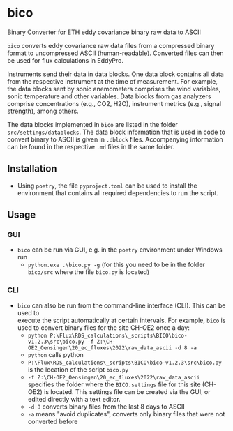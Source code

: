 # bico

Binary Converter for ETH eddy covariance binary raw data to ASCII

`bico` converts eddy covariance raw data files from a compressed binary format
to uncompressed ASCII (human-readable). Converted files can then be used for
flux calculations in EddyPro.

Instruments send their data in data blocks. One data block contains all data
from the respective instrument at the time of measurement. For example, the
data blocks sent by sonic anemometers comprises the wind variables, sonic temperature
and other variables. Data blocks from gas analyzers comprise concentrations (e.g., CO2,
H2O), instrument metrics (e.g., signal strength), among others.

The data blocks implemented in `bico` are listed in the folder `src/settings/datablocks`.
The data block information that is used in code to convert binary to ASCII is given
in `.dblock` files. Accompanying information can be found in the respective `.md` files
in the same folder.

## Installation

- Using `poetry`, the file `pyproject.toml` can be used to install the environment that contains
  all required dependencies to run the script.

## Usage

### GUI

- `bico` can be run via GUI, e.g. in the `poetry` environment under Windows run
    - `python.exe .\bico.py -g` (for this you need to be in the folder `bico/src` where
      the file `bico.py` is located)

### CLI

- `bico` can also be run from the command-line interface (CLI). This can be used to  
  execute the script automatically at certain intervals. For example, `bico` is used to
  convert binary files for the site CH-OE2 once a day:
    - `python P:\Flux\RDS_calculations\_scripts\BICO\bico-v1.2.3\src\bico.py -f Z:\CH-OE2_Oensingen\20_ec_fluxes\2022\raw_data_ascii -d 8 -a`
    - `python` calls python
    - `P:\Flux\RDS_calculations\_scripts\BICO\bico-v1.2.3\src\bico.py` is the location of the script `bico.py`
    - `-f Z:\CH-OE2_Oensingen\20_ec_fluxes\2022\raw_data_ascii` specifies the folder where the `BICO.settings` file
      for this site (CH-OE2) is located. This settings file can be created via the GUI, or edited directly with a text
      editor.
    - `-d 8` converts binary files from the last 8 days to ASCII
    - `-a` means "avoid duplicates", converts only binary files that were not converted before 
  